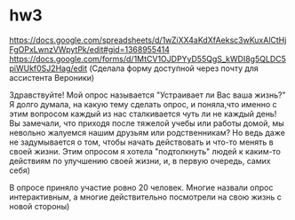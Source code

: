 # hw3
https://docs.google.com/spreadsheets/d/1wZiXX4aKdXfAeksc3wKuxAlCtHjFgOPxLwnzVWpytPk/edit#gid=1368955414
https://docs.google.com/forms/d/1MtCV1OJDPYyD55QgS_kWDI8g5QLDC5piWUkf0SJ2Hag/edit (Сделала форму доступной через почту для ассистента Вероники)

Здравствуйте! Мой опрос называется "Устраивает ли Вас ваша жизнь?" Я долго думала, на какую тему сделать опрос, и поняла,что именно с этим вопросом каждый из нас сталкивается чуть ли не каждый день! Вы замечали, что приходя после тяжелой учебы или работы домой, мы невольно жалуемся нашим друзьям или родственникам? Но ведь даже не задумывается о том, чтобы начать действовать и что-то менять в своей жизни. Этим опросом я хотела "подтолкнуть" людей к каким-то действиям по улучшению своей жизни, и, в первую очередь, самих себя)
  
  В опросе приняло участие ровно 20 человек.
  Многие назвали опрос интерактивным, а многие действительно посмотрели на свою жизнь с новой стороны)
 
